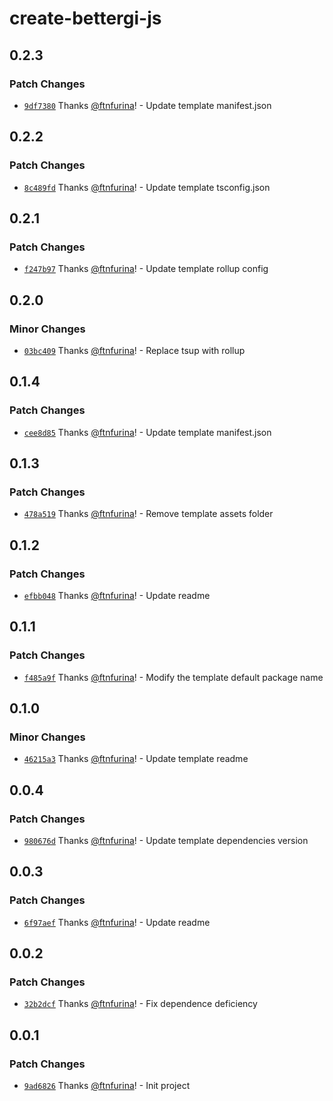 # create-bettergi-js

## 0.2.3

### Patch Changes

- [`9df7380`](https://github.com/ftnfurina/bettergi-js/commit/9df7380ec0ac4d3ba36806d6d7076bd2bb15371d) Thanks [@ftnfurina](https://github.com/ftnfurina)! - Update template manifest.json

## 0.2.2

### Patch Changes

- [`8c489fd`](https://github.com/ftnfurina/bettergi-js/commit/8c489fdd0a513d27ada047cf7364552645a4dac0) Thanks [@ftnfurina](https://github.com/ftnfurina)! - Update template tsconfig.json

## 0.2.1

### Patch Changes

- [`f247b97`](https://github.com/ftnfurina/bettergi-js/commit/f247b97d5fba0593b166ad73c48da3b3fecdddd3) Thanks [@ftnfurina](https://github.com/ftnfurina)! - Update template rollup config

## 0.2.0

### Minor Changes

- [`03bc409`](https://github.com/ftnfurina/bettergi-js/commit/03bc4093dfd2c868c356956cf026cba5245df985) Thanks [@ftnfurina](https://github.com/ftnfurina)! - Replace tsup with rollup

## 0.1.4

### Patch Changes

- [`cee8d85`](https://github.com/ftnfurina/bettergi-js/commit/cee8d858b4ef8e10801537a8beae4aa0b6fa38a3) Thanks [@ftnfurina](https://github.com/ftnfurina)! - Update template manifest.json

## 0.1.3

### Patch Changes

- [`478a519`](https://github.com/ftnfurina/bettergi-js/commit/478a519f6437e644c2c23a950ecf882929baaf58) Thanks [@ftnfurina](https://github.com/ftnfurina)! - Remove template assets folder

## 0.1.2

### Patch Changes

- [`efbb048`](https://github.com/ftnfurina/bettergi-js/commit/efbb048f2ff9836c59aa1035fc3f9f1dff65f821) Thanks [@ftnfurina](https://github.com/ftnfurina)! - Update readme

## 0.1.1

### Patch Changes

- [`f485a9f`](https://github.com/ftnfurina/bettergi-js/commit/f485a9fb986dee74307efe9fa14bc373947f3ae6) Thanks [@ftnfurina](https://github.com/ftnfurina)! - Modify the template default package name

## 0.1.0

### Minor Changes

- [`46215a3`](https://github.com/ftnfurina/bettergi-js/commit/46215a360e25c8f429010e804b3e4a893680a2b3) Thanks [@ftnfurina](https://github.com/ftnfurina)! - Update template readme

## 0.0.4

### Patch Changes

- [`980676d`](https://github.com/ftnfurina/bettergi-js/commit/980676d24557675ad58f1919343173f07b05674f) Thanks [@ftnfurina](https://github.com/ftnfurina)! - Update template dependencies version

## 0.0.3

### Patch Changes

- [`6f97aef`](https://github.com/ftnfurina/bettergi-js/commit/6f97aef3eaa7970a51e49f5ef4909fa815b0fc74) Thanks [@ftnfurina](https://github.com/ftnfurina)! - Update readme

## 0.0.2

### Patch Changes

- [`32b2dcf`](https://github.com/ftnfurina/bettergi-js/commit/32b2dcf4e36a3ebf996f83d7112704e4d83351de) Thanks [@ftnfurina](https://github.com/ftnfurina)! - Fix dependence deficiency

## 0.0.1

### Patch Changes

- [`9ad6826`](https://github.com/ftnfurina/bettergi-js/commit/9ad68269f4854a2c6930c0b03444825d0e28acc5) Thanks [@ftnfurina](https://github.com/ftnfurina)! - Init project
